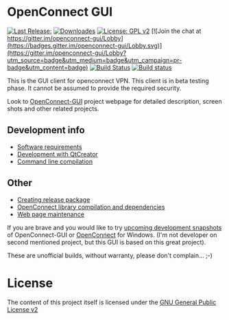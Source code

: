 # OpenConnect GUI

[![Last Release:](https://img.shields.io/github/release/openconnect/openconnect-gui.svg)](https://github.com/openconnect/openconnect-gui/releases)
[![Downloades](https://img.shields.io/github/downloads/openconnect/openconnect-gui/latest/total.svg)](https://github.com/openconnect/openconnect-gui/releases)
[![License: GPL v2](https://img.shields.io/badge/License-GPL%20v2-blue.svg)](https://img.shields.io/badge/License-GPL%20v2-blue.svg)
[![Join the chat at https://gitter.im/openconnect-gui/Lobby](https://badges.gitter.im/openconnect-gui/Lobby.svg)](https://gitter.im/openconnect-gui/Lobby?utm_source=badge&utm_medium=badge&utm_campaign=pr-badge&utm_content=badge) 
[![Build Status](https://travis-ci.org/openconnect/openconnect-gui.svg?branch=master)](https://travis-ci.org/openconnect/openconnect-gui)
[![Build status](https://ci.appveyor.com/api/projects/status/4unu5vfusvxu0dvk/branch/develop?svg=true)](https://ci.appveyor.com/project/openconnect/openconnect-gui/branch/develop)

This is the GUI client for openconnect VPN.
This client is in beta testing phase. It cannot be assumed to provide
the required security.

Look to [OpenConnect-GUI](http://openconnect.github.io/openconnect-gui/) project webpage for detailed description, screen shots and other related projects.

## Development info
- [Software requirements](docs/sw_requirements.md)
- [Development with QtCreator](docs/dev_QtCreator.md)
- [Command line compilation](docs/dev_commandLine.md)

## Other
- [Creating release package](docs/release.md)
- [OpenConnect library compilation and dependencies](docs/openconnect.md)
- [Web page maintenance](docs/webpage.md)

If you are brave and you would like to try [upcoming development snapshots](https://goo.gl/P88mTi) of OpenConnect-GUI or [OpenConnect](https://www.infradead.org/openconnect/) for Windows. (I'm not developer on second mentioned project, but this GUI is based on this great project).

These are unofficial builds, without warranty, please don't complain... ;-)

# License
The content of this project itself is licensed under the [GNU General Public License v2](LICENSE.txt)




